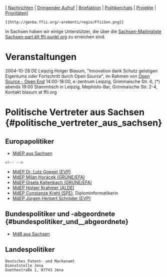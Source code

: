\[ [ Nachrichten](SwpatcninoDe "wikilink") \| [ Dringender
Aufruf](LtrCons0406De "wikilink") \| [
Briefaktion](SwpatxatraDe "wikilink") \| [
Politikerchats](SwpatchatDe "wikilink") \| [
Projekte](FfiiprojDe "wikilink") \| [
Prioritäten](FfiiprojDePriorDe "wikilink")\]

```{=mediawiki}
{{http://genba.ffii.org/~arebenti/regio/FfiiSxn.png}}
```
In Sachsen haben wir einige Unterstützer, die über die
[Sachsen-Mailingliste Sachsen-parl ätt ffii punkt
org](http://lists.ffii.org/mailman/listinfo/sachsen-parl/ "wikilink") zu
erreichen sind.

# Veranstaltungen

2004-10-28 DE Leipzig Holger Blasum, \"Innovation dank Schutz geistigen
Eigentums oder Fortschritt durch Open Source\", im Rahmen von [Open
Source - Open End](http://www.digitallaw.de/ "wikilink") 14:00-18:00,
e-zentrum Leipzig, Grimmaische Str. 6, (\*) abends 19:00 Stammtisch in
Leipzig, Mephisto-Bar, Grimmaische Str. 2-4, Kontakt blasum at ffii.org

# Politische Vertreter aus Sachsen {#politische_vertreter_aus_sachsen}

## Europapolitiker

-   [ MdEP aus Sachsen](Plz0De "wikilink")

```{=html}
<!-- -->
```
-   [MdEP Dr. Lutz Goepel
    (EVP)](http://www.europarl.de/index.php?rei=3&dok=682&id=17&sort=laender&land=Sachsen "wikilink")
-   [MdEP Milan Horácek
    (GRÜNE/EFA)](http://www.europarl.de/index.php?rei=3&dok=682&id=114&sort=laender&land=Sachsen "wikilink")
-   [MdEP Gisela Kallenbach
    (GRÜNE/EFA)](http://www.europarl.de/index.php?rei=3&dok=682&id=115&sort=laender&land=Sachsen "wikilink")
-   [MdEP Holger Krahmer
    (ALDE)](http://www.europarl.de/index.php?rei=3&dok=682&id=119&sort=laender&land=Sachsen "wikilink")
-   [MdEP Constanze Krehl
    (SPE)](http://www.europarl.de/index.php?rei=3&dok=682&id=38&sort=laender&land=Sachsen "wikilink"),
    Diplominformatikerin
-   [MdEP Jürgen Herbert Schröder
    (EVP)](http://www.europarl.de/index.php?rei=3&dok=682&id=81&sort=laender&land=Sachsen "wikilink")

## Bundespolitiker und -abgeordnete {#bundespolitiker_und__abgeordnete}

-   [MdB aus
    Sachsen](http://www.bundestag.de/mdb15/listeBundesland/abgBundLandTab.html#sachsen "wikilink")

## Landespolitiker

`Deutsches Patent- und Markenamt`\
`Dienststelle Jena`\
`Goethestraße 1, 07743 Jena`
